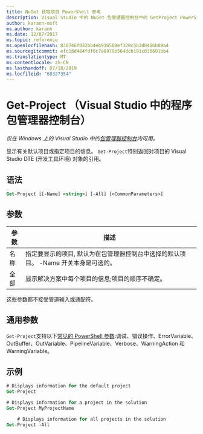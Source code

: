 ```yaml
---
title: NuGet 获取项目 PowerShell 参考
description: Visual Studio 中的 NuGet 包管理器控制台中的 GetProject PowerShell 命令参考。
author: karann-msft
ms.author: karann
ms.date: 12/07/2017
ms.topic: reference
ms.openlocfilehash: 830746f032bb4eb916508ef320c5b3d0486b89a4
ms.sourcegitcommit: efc18d484fdf0c7a8979b564dcb191c030601bb4
ms.translationtype: MT
ms.contentlocale: zh-CN
ms.lasthandoff: 07/18/2019
ms.locfileid: "68327354"
---
```

# <a name="get-project-package-manager-console-in-visual-studio"></a>Get-Project （Visual Studio 中的程序包管理器控制台）

*仅在 Windows 上的 Visual Studio 中的[包管理器控制台](../../consume-packages/install-use-packages-powershell.md)内可用。*

显示有关默认项目或指定项目的信息。 `Get-Project`特别返回对项目的 Visual Studio DTE (开发工具环境) 对象的引用。

## <a name="syntax"></a>语法

```ps
Get-Project [[-Name] <string>] [-All] [<CommonParameters>]
```

## <a name="parameters"></a>参数

| 参数 | 描述 |
| --- | --- |
| 名称 | 指定要显示的项目, 默认为在包管理器控制台中选择的默认项目。 -Name 开关本身是可选的。 |
| 全部 | 显示解决方案中每个项目的信息;项目的顺序不确定。 |

这些参数都不接受管道输入或通配符。

## <a name="common-parameters"></a>通用参数

`Get-Project`支持以下[常见的 PowerShell 参数](http://go.microsoft.com/fwlink/?LinkID=113216):调试、错误操作、ErrorVariable、OutBuffer、OutVariable、PipelineVariable、Verbose、WarningAction 和 WarningVariable。

## <a name="examples"></a>示例

```ps
# Displays information for the default project
Get-Project

# Displays information for a project in the solution
Get-Project MyProjectName

    # Displays information for all projects in the solution
Get-Project -All
```